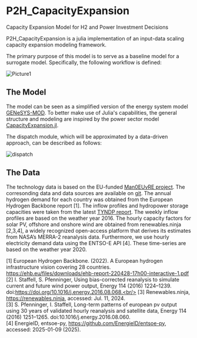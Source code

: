 # P2H_CapacityExpansion
Capacity Expansion Model for H2 and Power Investment Decisions 

P2H_CapacityExpansion is a julia implementation of an input-data scaling capacity expansion modeling framework.

The primary purpose of this model is to serve as a baseline model for a surrogate model. 
Specifically, the following workflow is defined:

![Picture1](https://github.com/user-attachments/assets/20ca0c3c-0c3a-41fc-8e58-17808023e0aa)<br/>


## The Model
The model can be seen as a simplified version of the energy system model [GENeSYS-MOD](https://github.com/GENeSYS-MOD/GENeSYS_MOD.jl). To better make use of Julia's capabilities, the general structure and modeling are inspired by the power sector model [CapacityExpansion.jl](https://github.com/YoungFaithful/CapacityExpansion.jl). <br/>

The dispatch module, which will be approximated by a data-driven approach, can be described as follows:

![dispatch](https://github.com/user-attachments/assets/9713454e-22a6-4bca-a21a-d20a9119c41c)


## The Data
The technology data is based on the EU-funded [Man0EUvRE project](https://man0euvre.eu/). The corresonding data and data sources are available on [git](https://github.com/GENeSYS-MOD/GENeSYS_MOD.data/tree/development/man0evure_scenario_refresh). The annual hydrogen demand for each country was obtained from the European Hydrogen Backbone report [1]. The inflow profiles and hydropower storage capacities were taken from the latest [TYNDP report](https://2024.entsos-tyndp-scenarios.eu/download/). The weekly inflow profiles are based on the weather year 2016. The hourly capacity factors for solar PV, offshore and onshore wind are obtained from renewables.ninja [2,3,4], a widely recognized open-access platform that derives its estimates from NASA’s MERRA-2 reanalysis data. Furthermore, we use hourly electricity demand data using the ENTSO-E API [4]. These time-series are based on the weather year 2020. <br/>



[1] European Hydrogen Backbone. (2022). A European hydrogen infrastructure vision covering 28 countries. https://ehb.eu/files/downloads/ehb-report-220428-17h00-interactive-1.pdf<br/>
[2] I. Staffell, S. Pfenninger, Using bias-corrected reanalysis to simulate current and future wind power output, Energy 114 (2016) 1224–1239. doi:https://doi.org/10.1016/j.energy.2016.08.068.<br/>
[3] Renewables.ninja, https://renewables.ninja, accessed: Jul. 11, 2024.<br/>
[3] S. Pfenninger, I. Staffell, Long-term patterns of european pv output using 30 years of validated hourly reanalysis and satellite data, Energy 114 (2016) 1251–1265. doi:10.1016/j.energy.2016.08.060.<br/>
[4] EnergieID, entsoe-py, https://github.com/EnergieID/entsoe-py, accessed: 2025-01-09 (2025).
